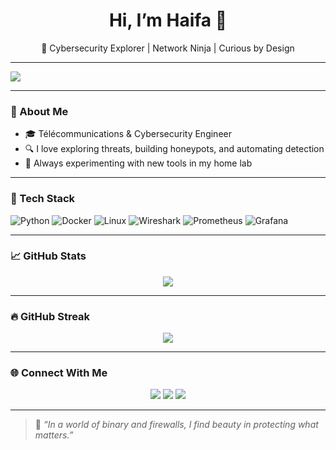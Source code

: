 <h1 align="center">Hi, I’m Haifa 🌸</h1>
<p align="center">🔐 Cybersecurity Explorer | Network Ninja | Curious by Design</p>

---

<img src="https://readme-typing-svg.herokuapp.com?font=Fira+Code&duration=3000&pause=500&color=FF69B4&center=true&vCenter=true&width=435&lines=Passionate+about+cybersecurity+🔐;Always+learning+new+things+🚀;Creating+cool+labs+with+Docker+🐳;Let's+secure+the+future+together+✨" align="center"/>

---

### 💫 About Me

- 🎓 Télécommunications & Cybersecurity Engineer
- 🔍 I love exploring threats, building honeypots, and automating detection
- 🧠 Always experimenting with new tools in my home lab

---

### 🎀 Tech Stack

![Python](https://img.shields.io/badge/Python-FFD1DC?style=flat-square&logo=python&logoColor=white)
![Docker](https://img.shields.io/badge/Docker-A1CAF1?style=flat-square&logo=docker&logoColor=white)
![Linux](https://img.shields.io/badge/Linux-ffb6c1?style=flat-square&logo=linux&logoColor=black)
![Wireshark](https://img.shields.io/badge/Wireshark-f5c1e0?style=flat-square&logo=wireshark&logoColor=white)
![Prometheus](https://img.shields.io/badge/Prometheus-f2aedc?style=flat-square&logo=prometheus&logoColor=white)
![Grafana](https://img.shields.io/badge/Grafana-f9d4e5?style=flat-square&logo=grafana&logoColor=orange)

---

### 📈 GitHub Stats

<p align="center">
  <img src="https://github-readme-stats.vercel.app/api?username=haifa-elhorra&show_icons=true&theme=default&bg_color=fff0f5&title_color=ff69b4&icon_color=ff69b4" />
</p>

---

### 🔥 GitHub Streak

<p align="center">
  <img src="https://streak-stats.demolab.com?user=haifa-elhorra&theme=default&background=fff0f5&ring=ff69b4&fire=ff69b4&currStreakLabel=ff69b4" />
</p>

---

### 🌐 Connect With Me

<p align="center">
  <a href="https://www.linkedin.com/in/haifaelhorra"><img src="https://img.shields.io/badge/LinkedIn-ff69b4?style=flat-square&logo=linkedin&logoColor=white"/></a>
  <a href="mailto:horrahayfa21@gmail.com"><img src="https://img.shields.io/badge/Gmail-FFC0CB?style=flat-square&logo=gmail&logoColor=white" /></a>
  <a href="https://github.com/haifa-elhorra"><img src="https://img.shields.io/badge/GitHub-FFB6C1?style=flat-square&logo=github&logoColor=white" /></a>
</p>

---

> 🌸 *“In a world of binary and firewalls, I find beauty in protecting what matters.”*
